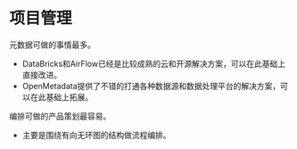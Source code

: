 # 项目管理

元数据可做的事情最多。

- DataBricks和AirFlow已经是比较成熟的云和开源解决方案，可以在此基础上直接改进。
- OpenMetadata提供了不错的打通各种数据源和数据处理平台的解决方案，可以在此基础上拓展。

编排可做的产品策划最容易。

- 主要是围绕有向无环图的结构做流程编排。
